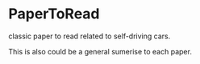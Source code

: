 # PaperToRead
classic paper to read related to self-driving cars.

This is also could be a general sumerise to each paper.
